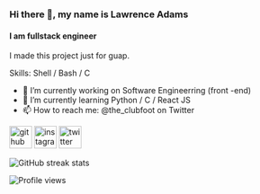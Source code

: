 ### Hi there 👋, my name is Lawrence Adams
#### I am fullstack engineer
I made this project just for guap.

Skills: Shell / Bash / C  

- 🔭 I’m currently working on Software Engineerring (front -end) 
- 🌱 I’m currently learning Python / C / React JS 
- 📫 How to reach me: @the_clubfoot on Twitter 


[<img src='https://cdn.jsdelivr.net/npm/simple-icons@3.0.1/icons/github.svg' alt='github' height='40'>](https://github.com/theclubfoot)  [<img src='https://cdn.jsdelivr.net/npm/simple-icons@3.0.1/icons/instagram.svg' alt='instagram' height='40'>](https://www.instagram.com/bigricogram/)  [<img src='https://cdn.jsdelivr.net/npm/simple-icons@3.0.1/icons/twitter.svg' alt='twitter' height='40'>](https://twitter.com/the_clubfoot)  

![GitHub streak stats](https://github-readme-streak-stats.herokuapp.com/?user=theclubfoot)  

![Profile views](https://gpvc.arturio.dev/theclubfoot)  

<!--
**theclubfoot/theclubfoot** is a ✨ _special_ ✨ repository because its `README.md` (this file) appears on your GitHub profile.

Here are some ideas to get you started:

- 🔭 I’m currently working on ...
- 🌱 I’m currently learning ...
- 👯 I’m looking to collaborate on ...
- 🤔 I’m looking for help with ...
- 💬 Ask me about ...
- 📫 How to reach me: ...
- 😄 Pronouns: ...
- ⚡ Fun fact: ...
-->
